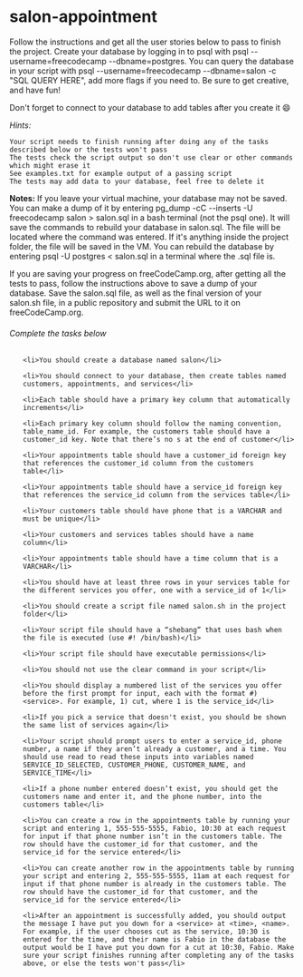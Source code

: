 # salon-appointment
Follow the instructions and get all the user stories below to pass to finish the project. Create your database by logging in to psql with psql --username=freecodecamp --dbname=postgres. You can query the database in your script with psql --username=freecodecamp --dbname=salon -c "SQL QUERY HERE", add more flags if you need to. Be sure to get creative, and have fun!

Don't forget to connect to your database to add tables after you create it 😄

<i>Hints:</i>

    Your script needs to finish running after doing any of the tasks described below or the tests won't pass
    The tests check the script output so don't use clear or other commands which might erase it
    See examples.txt for example output of a passing script
    The tests may add data to your database, feel free to delete it

<b>Notes:</b>
If you leave your virtual machine, your database may not be saved. You can make a dump of it by entering pg_dump -cC --inserts -U freecodecamp salon > salon.sql in a bash terminal (not the psql one). It will save the commands to rebuild your database in salon.sql. The file will be located where the command was entered. If it's anything inside the project folder, the file will be saved in the VM. You can rebuild the database by entering psql -U postgres < salon.sql in a terminal where the .sql file is.

If you are saving your progress on freeCodeCamp.org, after getting all the tests to pass, follow the instructions above to save a dump of your database. Save the salon.sql file, as well as the final version of your salon.sh file, in a public repository and submit the URL to it on freeCodeCamp.org.

<h6>Complete the tasks below</h6>
<ul>

    <li>You should create a database named salon</li>

    <li>You should connect to your database, then create tables named customers, appointments, and services</li>

    <li>Each table should have a primary key column that automatically increments</li>

    <li>Each primary key column should follow the naming convention, table_name_id. For example, the customers table should have a customer_id key. Note that there’s no s at the end of customer</li>

    <li>Your appointments table should have a customer_id foreign key that references the customer_id column from the customers table</li>

    <li>Your appointments table should have a service_id foreign key that references the service_id column from the services table</li>

    <li>Your customers table should have phone that is a VARCHAR and must be unique</li>

    <li>Your customers and services tables should have a name column</li>

    <li>Your appointments table should have a time column that is a VARCHAR</li>

    <li>You should have at least three rows in your services table for the different services you offer, one with a service_id of 1</li>

    <li>You should create a script file named salon.sh in the project folder</li>

    <li>Your script file should have a “shebang” that uses bash when the file is executed (use #! /bin/bash)</li>

    <li>Your script file should have executable permissions</li>

    <li>You should not use the clear command in your script</li>

    <li>You should display a numbered list of the services you offer before the first prompt for input, each with the format #) <service>. For example, 1) cut, where 1 is the service_id</li>

    <li>If you pick a service that doesn't exist, you should be shown the same list of services again</li>

    <li>Your script should prompt users to enter a service_id, phone number, a name if they aren’t already a customer, and a time. You should use read to read these inputs into variables named SERVICE_ID_SELECTED, CUSTOMER_PHONE, CUSTOMER_NAME, and SERVICE_TIME</li>

    <li>If a phone number entered doesn’t exist, you should get the customers name and enter it, and the phone number, into the customers table</li>

    <li>You can create a row in the appointments table by running your script and entering 1, 555-555-5555, Fabio, 10:30 at each request for input if that phone number isn’t in the customers table. The row should have the customer_id for that customer, and the service_id for the service entered</li>

    <li>You can create another row in the appointments table by running your script and entering 2, 555-555-5555, 11am at each request for input if that phone number is already in the customers table. The row should have the customer_id for that customer, and the service_id for the service entered</li>

    <li>After an appointment is successfully added, you should output the message I have put you down for a <service> at <time>, <name>. For example, if the user chooses cut as the service, 10:30 is entered for the time, and their name is Fabio in the database the output would be I have put you down for a cut at 10:30, Fabio. Make sure your script finishes running after completing any of the tasks above, or else the tests won't pass</li>
</ul>
